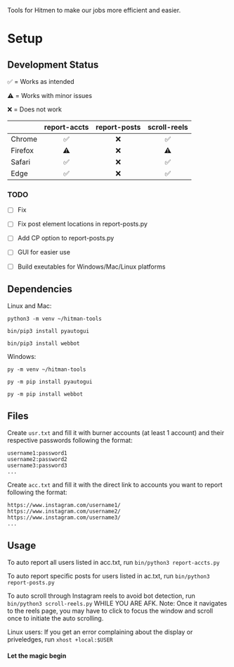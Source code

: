 Tools for Hitmen to make our jobs more efficient and easier.

# Setup
## Development Status
✅ = Works as intended

⚠️ = Works with minor issues

❌ = Does not work

|          |report-accts|report-posts|scroll-reels|
| -------- |   :-----:  |  :------:  |   :-----:  |
| Chrome   |     ✅     |      ❌    |     ✅     |
| Firefox  |      ⚠️     |      ❌    |     ⚠️      |
| Safari   |     ✅     |      ❌    |     ✅     |
| Edge     |     ✅     |      ❌    |     ✅     |

### TODO
- [ ] Fix 
- [ ] Fix post element locations in report-posts.py
- [ ] Add CP option to report-posts.py
- [ ] GUI for easier use
- [ ] Build exeutables for Windows/Mac/Linux platforms


## Dependencies
Linux and Mac:
```
python3 -m venv ~/hitman-tools

bin/pip3 install pyautogui

bin/pip3 install webbot
```

Windows: 
```
py -m venv ~/hitman-tools

py -m pip install pyautogui

py -m pip install webbot
```

## Files
Create `usr.txt` and fill it with burner accounts (at least 1 account) and their respective passwords following the format:
```
username1:password1
username2:password2
username3:password3
...
```

Create `acc.txt` and fill it with the direct link to accounts you want to report following the format:
```
https://www.instagram.com/username1/
https://www.instagram.com/username2/
https://www.instagram.com/username3/
...
```

## Usage
To auto report all users listed in acc.txt, run `bin/python3 report-accts.py`

To auto report specific posts for users listed in ac.txt, run `bin/python3 report-posts.py`

To auto scroll through Instagram reels to avoid bot detection, run `bin/python3 scroll-reels.py` WHILE YOU ARE AFK.
Note: Once it navigates to the reels page, you may have to click to focus the window and scroll once to initiate the auto scrolling.

Linux users: If you get an error complaining about the display or priveledges, run `xhost +local:$USER`

#### Let the magic begin
